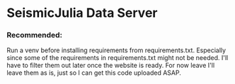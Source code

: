 # SeismicJulia Data Server

### Recommended: 
Run a venv before installing requirements from requirements.txt. Especially since some of the requirements
in requirements.txt might not be needed. I'll have to filter them out later once the website is ready.
For now leave I'll leave them as is, just so I can get this code uploaded ASAP.


